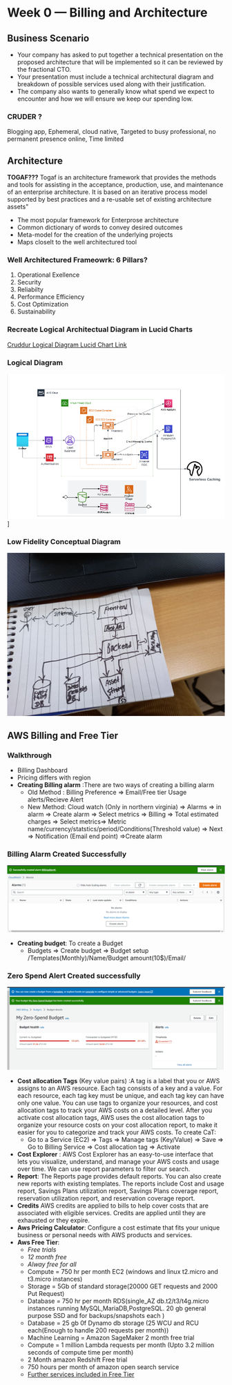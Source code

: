 # Week 0 — Billing and Architecture

## Business Scenario

- Your company has asked to put together a technical presentation on the proposed architecture that will be implemented so it can be reviewed by the fractional CTO.
- Your presentation must include a technical architectural diagram and breakdown of possible services used along with their justification.
- The company also wants to generally know what spend we expect to encounter and how we will ensure we keep our spending low.

### CRUDER ?
Blogging app, Ephemeral, cloud native, Targeted to busy professional, no permanent presence online, Time limited

## Architecture
**TOGAF???**
Togaf is an architecture framework that provides the methods and tools for assisting in the acceptance, production, use, and maintenance of an enterprise architecture. It is based on an iterative process model supported by best practices and a re-usable set of existing architecture assets"
* The most popular framework for Enterprose architecture
* Common dictionary of words to convey desired outcomes 
* Meta-model for the creation of the underlying projects 
* Maps closelt to the well architectured tool
### Well Architectured Frameowrk: **6 Pillars?**
1. Operational Exellence
2. Security
3. Reliabilty
4. Performance Efficiency
5. Cost Optimization
6. Sustainability

### Recreate Logical Architectual Diagram in Lucid Charts
[Cruddur Logical Diagram Lucid Chart Link](https://lucid.app/lucidchart/09c65293-0934-455d-8724-812ffd153769/edit?viewport_loc=-204%2C113%2C2493%2C1148%2C0_0&invitationId=inv_ea101dd5-504a-48d4-bd08-97403860066c)

### Logical Diagram
![Logical Diagram](../screenshots/Logical%20Diagram.PNG)]
### Low Fidelity Conceptual Diagram
![Low Fidelity Conceptual Diagram](../screenshots/Low%20fidelity%20conceptual%20diagram.jpg)

## AWS Billing and Free Tier
### Walkthrough
* Billing Dashboard
* Pricing differs with region
* **Creating Billing alarm** :There are two ways of creating a billing alarm
	*  Old  Method :  Billing Preference => Email/Free tier Usage alerts/Recieve Alert
	*  New Method: Cloud watch (Only in northern virginia) =>  Alarms => in alarm => Create alarm => Select metrics => Billing => Total estimated charges => Select metrics=> Metric name/currency/statstics/period/Conditions(Threshold value) => Next => Notification (Email end point) =>Create alarm
### Billing Alarm Created Successfully
![Billing Alarm](../screenshots/Billingalarm.PNG)


*  **Creating budget**:  To create a Budget
	*  Budgets => Create budget => Budget setup /Templates(Monthly)/Name/Budget amount(10$)/Email/
### Zero Spend Alert Created successfully
![Zero-spend-budget](../screenshots/Zero-spend-Budget.PNG)
	
*  **Cost allocation Tags** (Key value pairs)  :A tag is a label that you or AWS assigns to an AWS resource. Each tag consists of a key and a value. For each resource, each tag key must be unique, and each tag key can have only one value. You can use tags to organize your resources, and cost allocation tags to track your AWS costs on a detailed level. After you activate cost allocation tags, AWS uses the cost allocation tags to organize your resource costs on your cost allocation report, to make it easier for you to categorize and track your AWS costs.  To create CaT:  
	*  Go to a Service (EC2) => Tags => Manage tags (Key/Value) => Save => Go to Billing Service => Cost allocation tag => Activate
* 	**Cost Explorer** : AWS Cost Explorer has an easy-to-use interface that lets you visualize, understand, and manage your AWS costs and usage over time. We can use report parameters to  filter our search.
* 	**Report**: The Reports page provides default reports. You can also create new reports with existing templates. The reports include Cost and usage report, Savings Plans utilization report, Savings Plans coverage report, reservation utilization report, and reservation coverage report.
* 	**Credits** AWS credits are applied to bills to help cover costs that are associated with eligible services. Credits are applied until they are exhausted or they expire.
* 	**Aws Pricing Calculator**: Configure a cost estimate that fits your unique business or personal needs with AWS products and services.
* 	**Aws Free Tier**: 
	* 	*Free trials*
	* 	*12 month free*
	* 	*Alway free for all*
	*   Compute = 750 hr per month EC2 (windows and linux t2.micro and t3.micro instances)
	*   Storage = 5Gb of standard storage(20000 GET requests and 2000 Put Request)
	*   Database = 750 hr per month RDS(single_AZ db.t2/t3/t4g.micro instances running MySQL,MariaDB,PostgreSQL. 20 gb general purpose SSD and for backups/snapshots each )
	* 	Database = 25 gb 0f Dynamo db storage (25 WCU and RCU each(Enough to handle 200 requests per month))
	* 	Machine Learning = Amazon SageMaker 2 month free trial
	* 	Compute = 1 million Lambda requests per month (Upto 3.2 million seconds of compute time per month)
	* 	2 Month amazon Redshift Free trial
	* 	750 hours per month of amazon open search service
	* 	[Further services included in Free Tier](https://aws.amazon.com/free/?all-free-tier.sort-by=item.additionalFields.SortRank&all-free-tier.sort-order=asc&awsf.Free%20Tier%20Types=*all&awsf.Free%20Tier%20Categories=*all&awsm.page-all-free-tier=2)



